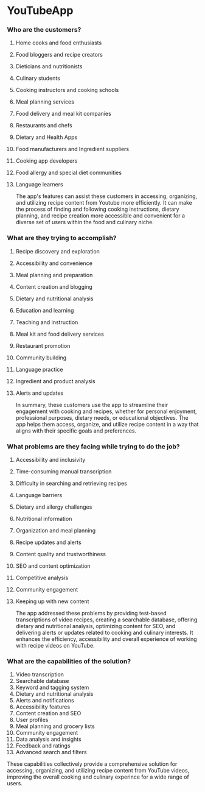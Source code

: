# YouTubeApp

### Who are the customers?
1. Home cooks and food enthusiasts
2. Food bloggers and recipe creators
3. Dieticians and nutritionists
4. Culinary students
5. Cooking instructors and cooking schools
6. Meal planning services
7. Food delivery and meal kit companies
8. Restaurants and chefs
9. Dietary and Health Apps
10. Food manufacturers and Ingredient suppliers
11. Cooking app developers
12. Food allergy and special  diet communities
13. Language learners

    The app's features can assist these customers in accessing, organizing, and utilizing recipe content from Youtube more efficiently. It can make the process of finding and following cooking instructions, dietary planning, and recipe creation more accessible and convenient for a diverse set of users within the food and culinary niche.

### What are they trying to accomplish?
1. Recipe discovery and exploration
2. Accessibility and convenience
3. Meal planning and preparation
4. Content creation and blogging
5. Dietary and nutritional analysis
6. Education and learning
7. Teaching and instruction
8. Meal kit and food delivery services
9. Restaurant promotion
10. Community building
11. Language practice
12. Ingredient and product analysis
13. Alerts and updates

    In summary, these customers use the app to streamline their engagement with cooking and recipes, whether for personal enjoyment, professional purposes, dietary needs, or educational objectives. The app helps them access, organize, and utilize recipe content in a way that aligns with their specific goals and preferences.

### What problems are they facing while trying to do the job?
1. Accessibility and inclusivity
2. Time-consuming manual transcription
3. Difficulty in searching and retrieving recipes
4. Language barriers
5. Dietary and allergy challenges
6. Nutritional information
7. Organization and meal planning
8. Recipe updates and alerts
9. Content quality and trustworthiness
10. SEO and content optimization
11. Competitive analysis
12. Community engagement
13. Keeping up with new content

    The app addressed these problems by providing test-based transcriptions of video recipes, creating a searchable database, offering dietary and nutritional analysis, optimizing content for SEO, and delivering alerts or updates related to cooking and culinary interests. It enhances the efficiency, accessibility and overall experience of working with recipe videos on YouTube.

### What are the capabilities of the solution?
1. Video transcription
2. Searchable database
3. Keyword and tagging system
4. Dietary and nutritional analysis
5. Alerts and notifications
6. Accessibility features
7. Content creation and SEO
8. User profiles
9. Meal planning and grocery lists
10. Community engagement
11. Data analysis and insights
12. Feedback and ratings
14. Advanced search and filters

These capabilities collectively provide a comprehensive solution for accessing, organizing, and utilizing recipe content from YouTube videos, improving the overall cooking and culinary experince for a wide range of users.


